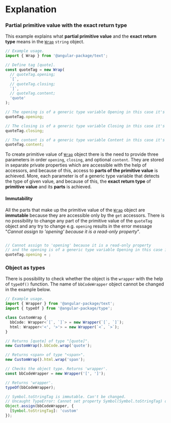 # Explanation

### Partial primitive value with the exact return type

This example explains what **partial primitive value** and the **exact return type** means in the [`Wrap`](broken-reference) `string` object.

```typescript
// Example usage.
import { Wrap } from '@angular-package/text';

// Define tag [quote].
const quoteTag = new Wrap(
  // quoteTag.opening;
  `[`,
  // quoteTag.closing;
  `]`,
  // quoteTag.content;
  'quote'
);

// The opening is of a generic type variable Opening in this case it's [.
quoteTag.opening;

// The closing is of a generic type variable Closing in this case it's ].
quoteTag.closing;

// The content is of a generic type variable Content in this case it's quote.
quoteTag.content;

```

To create primitive value of [`Wrap`](broken-reference) object there is the need to provide three parameters in order `opening`, `closing`, and optional `content`. They are stored in separate private properties which are accessible with the help of accessors, and because of this, access to **parts of the primitive value** is achieved. More, each parameter is of a generic type variable that detects the type of given value, and because of this, the **exact return type** of **primitive value** and its **parts** is achieved.

#### Immutability

All the parts that make up the primitive value of the [`Wrap`](broken-reference) object are **immutable** because they are accessible only by the `get` accessors. There is no possibility to change any part of the primitive value of the `quoteTag` object and any try to change e.g. `opening` results in the error message "_Cannot assign to 'opening' because it is a read-only property_".&#x20;

```typescript

// Cannot assign to 'opening' because it is a read-only property
// and the opening is of a generic type variable Opening in this case it's `[`.
quoteTag.opening = ; 

```



### Object as types

There is possibility to check whether the object is the `wrapper` with the help of `typeOf()` function. The name of `bbCodeWrapper` object cannot be changed in the example below.

```typescript
// Example usage.
import { Wrapper } from '@angular-package/text';
import { typeOf } from '@angular-package/type';

class CustomWrap {
  bbCode: Wrapper<`[`, `]`> = new Wrapper(`[`, `]`);
  html: Wrapper<'<', '>'> = new Wrapper(`<`, `>`);
}

// Returns [quote] of type "[quote]".
new CustomWrap().bbCode.wrap('quote');

// Returns <span> of type "<span>".
new CustomWrap().html.wrap('span');

// Checks the object type. Returns 'wrapper'.
const bbCodeWrapper = new Wrapper('[', ']');

// Returns 'wrapper'.
typeOf(bbCodeWrapper);

// Symbol.toStringTag is immutable. Can't be changed.
// Uncaught TypeError: Cannot set property Symbol(Symbol.toStringTag) of [object Object] which has only a getter
Object.assign(bbCodeWrapper, {
  [Symbol.toStringTag]: 'custom'
});

```

